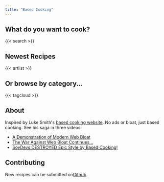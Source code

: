 ```yaml
---
title: "Based Cooking"
---
```

## What do you want to cook?
{{< search >}}

## Newest Recipes

{{< artlist >}}

## Or browse by category...

{{< tagcloud >}}

## About
Inspired by Luke Smith's [based cooking website](based.cooking). No ads or bloat, just based cooking. See his saga in three videos:
- [A Demonstration of Modern Web Bloat](https://odysee.com/@Luke:7/a-demonstration-of-modern-web-bloat:f)
- [The War Against Web Bloat Continues...](https://odysee.com/@Luke:7/the-war-against-web-bloat-continues...:a)
- [SoyDevs DESTROYED Epic Style by Based Cooking!](https://odysee.com/@Luke:7/soydevs-destroyed-epic-style-by-based:6)

## Contributing
New recipes can be submitted on[Github](https://github.com/Bude8/bude8.github.io).

